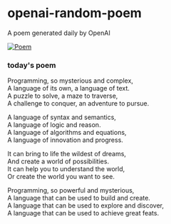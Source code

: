 
# openai-random-poem
 A poem generated daily by OpenAI

[![Poem](https://github.com/fbiego/openai-random-poem/actions/workflows/main.yml/badge.svg)](https://github.com/fbiego/openai-random-poem/actions/workflows/main.yml)

### today's poem  
  
Programming, so mysterious and complex,  
A language of its own, a language of text.  
A puzzle to solve, a maze to traverse,  
A challenge to conquer, an adventure to pursue.  
  
A language of syntax and semantics,  
A language of logic and reason.  
A language of algorithms and equations,  
A language of innovation and progress.  
  
It can bring to life the wildest of dreams,  
And create a world of possibilities.  
It can help you to understand the world,  
Or create the world you want to see.  
  
Programming, so powerful and mysterious,  
A language that can be used to build and create.  
A language that can be used to explore and discover,  
A language that can be used to achieve great feats.